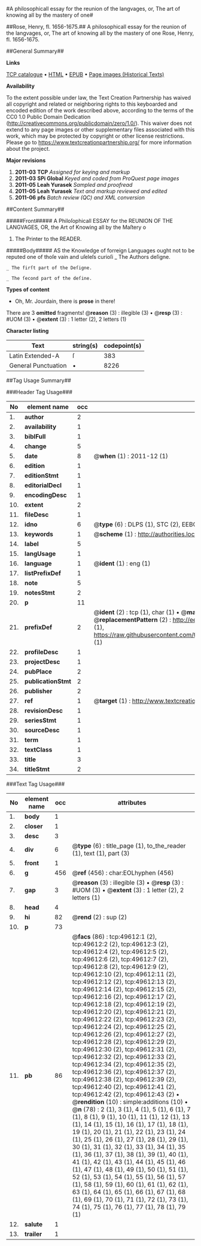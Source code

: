 #A philosophicall essay for the reunion of the langvages, or, The art of knowing all by the mastery of one#

##Rose, Henry, fl. 1656-1675.##
A philosophicall essay for the reunion of the langvages, or, The art of knowing all by the mastery of one
Rose, Henry, fl. 1656-1675.

##General Summary##

**Links**

[TCP catalogue](http://www.ota.ox.ac.uk/tcp/)  • 
[HTML](http://tei.it.ox.ac.uk/tcp/Texts-HTML/free/A57/A57633.html)  • 
[EPUB](http://tei.it.ox.ac.uk/tcp/Texts-EPUB/free/A57/A57633.epub) • 
[Page images (Historical Texts)](https://historicaltexts.jisc.ac.uk/eebo-11823009e)

**Availability**

To the extent possible under law, the Text Creation Partnership has waived all copyright and related or neighboring rights to this keyboarded and encoded edition of the work described above, according to the terms of the CC0 1.0 Public Domain Dedication (http://creativecommons.org/publicdomain/zero/1.0/). This waiver does not extend to any page images or other supplementary files associated with this work, which may be protected by copyright or other license restrictions. Please go to https://www.textcreationpartnership.org/ for more information about the project.

**Major revisions**

1. __2011-03__ __TCP__ *Assigned for keying and markup*
1. __2011-03__ __SPi Global__ *Keyed and coded from ProQuest page images*
1. __2011-05__ __Leah Yurasek__ *Sampled and proofread*
1. __2011-05__ __Leah Yurasek__ *Text and markup reviewed and edited*
1. __2011-06__ __pfs__ *Batch review (QC) and XML conversion*

##Content Summary##

#####Front#####
A Philoſophicall ESSAY for the REUNION OF THE LANGVAGES, OR, the Art of Knowing all by the Maſtery o
1. The Printer to the READER.

#####Body#####
AS the Knowledge of forreign Languages ought not to be reputed one of thoſe vain and uſeleſs curioſi
    _ The Authors deſigne.

    _ The firſt part of the Deſigne.

    _ The ſecond part of the deſine.

**Types of content**

  * Oh, Mr. Jourdain, there is **prose** in there!

There are 3 **omitted** fragments! 
 @__reason__ (3) : illegible (3)  •  @__resp__ (3) : #UOM (3)  •  @__extent__ (3) : 1 letter (2), 2 letters (1)

**Character listing**


|Text|string(s)|codepoint(s)|
|---|---|---|
|Latin Extended-A|ſ|383|
|General Punctuation|•|8226|

##Tag Usage Summary##

###Header Tag Usage###

|No|element name|occ|attributes|
|---|---|---|---|
|1.|__author__|2||
|2.|__availability__|1||
|3.|__biblFull__|1||
|4.|__change__|5||
|5.|__date__|8| @__when__ (1) : 2011-12 (1)|
|6.|__edition__|1||
|7.|__editionStmt__|1||
|8.|__editorialDecl__|1||
|9.|__encodingDesc__|1||
|10.|__extent__|2||
|11.|__fileDesc__|1||
|12.|__idno__|6| @__type__ (6) : DLPS (1), STC (2), EEBO-CITATION (1), OCLC (1), VID (1)|
|13.|__keywords__|1| @__scheme__ (1) : http://authorities.loc.gov/ (1)|
|14.|__label__|5||
|15.|__langUsage__|1||
|16.|__language__|1| @__ident__ (1) : eng (1)|
|17.|__listPrefixDef__|1||
|18.|__note__|5||
|19.|__notesStmt__|2||
|20.|__p__|11||
|21.|__prefixDef__|2| @__ident__ (2) : tcp (1), char (1)  •  @__matchPattern__ (2) : ([0-9\-]+):([0-9IVX]+) (1), (.+) (1)  •  @__replacementPattern__ (2) : http://eebo.chadwyck.com/downloadtiff?vid=$1&page=$2 (1), https://raw.githubusercontent.com/textcreationpartnership/Texts/master/tcpchars.xml#$1 (1)|
|22.|__profileDesc__|1||
|23.|__projectDesc__|1||
|24.|__pubPlace__|2||
|25.|__publicationStmt__|2||
|26.|__publisher__|2||
|27.|__ref__|1| @__target__ (1) : http://www.textcreationpartnership.org/docs/. (1)|
|28.|__revisionDesc__|1||
|29.|__seriesStmt__|1||
|30.|__sourceDesc__|1||
|31.|__term__|1||
|32.|__textClass__|1||
|33.|__title__|3||
|34.|__titleStmt__|2||


###Text Tag Usage###

|No|element name|occ|attributes|
|---|---|---|---|
|1.|__body__|1||
|2.|__closer__|1||
|3.|__desc__|3||
|4.|__div__|6| @__type__ (6) : title_page (1), to_the_reader (1), text (1), part (3)|
|5.|__front__|1||
|6.|__g__|456| @__ref__ (456) : char:EOLhyphen (456)|
|7.|__gap__|3| @__reason__ (3) : illegible (3)  •  @__resp__ (3) : #UOM (3)  •  @__extent__ (3) : 1 letter (2), 2 letters (1)|
|8.|__head__|4||
|9.|__hi__|82| @__rend__ (2) : sup (2)|
|10.|__p__|73||
|11.|__pb__|86| @__facs__ (86) : tcp:49612:1 (2), tcp:49612:2 (2), tcp:49612:3 (2), tcp:49612:4 (2), tcp:49612:5 (2), tcp:49612:6 (2), tcp:49612:7 (2), tcp:49612:8 (2), tcp:49612:9 (2), tcp:49612:10 (2), tcp:49612:11 (2), tcp:49612:12 (2), tcp:49612:13 (2), tcp:49612:14 (2), tcp:49612:15 (2), tcp:49612:16 (2), tcp:49612:17 (2), tcp:49612:18 (2), tcp:49612:19 (2), tcp:49612:20 (2), tcp:49612:21 (2), tcp:49612:22 (2), tcp:49612:23 (2), tcp:49612:24 (2), tcp:49612:25 (2), tcp:49612:26 (2), tcp:49612:27 (2), tcp:49612:28 (2), tcp:49612:29 (2), tcp:49612:30 (2), tcp:49612:31 (2), tcp:49612:32 (2), tcp:49612:33 (2), tcp:49612:34 (2), tcp:49612:35 (2), tcp:49612:36 (2), tcp:49612:37 (2), tcp:49612:38 (2), tcp:49612:39 (2), tcp:49612:40 (2), tcp:49612:41 (2), tcp:49612:42 (2), tcp:49612:43 (2)  •  @__rendition__ (10) : simple:additions (10)  •  @__n__ (78) : 2 (1), 3 (1), 4 (1), 5 (1), 6 (1), 7 (1), 8 (1), 9 (1), 10 (1), 11 (1), 12 (1), 13 (1), 14 (1), 15 (1), 16 (1), 17 (1), 18 (1), 19 (1), 20 (1), 21 (1), 22 (1), 23 (1), 24 (1), 25 (1), 26 (1), 27 (1), 28 (1), 29 (1), 30 (1), 31 (1), 32 (1), 33 (1), 34 (1), 35 (1), 36 (1), 37 (1), 38 (1), 39 (1), 40 (1), 41 (1), 42 (1), 43 (1), 44 (1), 45 (1), 46 (1), 47 (1), 48 (1), 49 (1), 50 (1), 51 (1), 52 (1), 53 (1), 54 (1), 55 (1), 56 (1), 57 (1), 58 (1), 59 (1), 60 (1), 61 (1), 62 (1), 63 (1), 64 (1), 65 (1), 66 (1), 67 (1), 68 (1), 69 (1), 70 (1), 71 (1), 72 (1), 73 (1), 74 (1), 75 (1), 76 (1), 77 (1), 78 (1), 79 (1)|
|12.|__salute__|1||
|13.|__trailer__|1||
